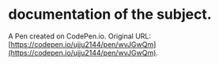 # documentation of the subject.

A Pen created on CodePen.io. Original URL: [https://codepen.io/ujju2144/pen/wvJGwQm](https://codepen.io/ujju2144/pen/wvJGwQm).


